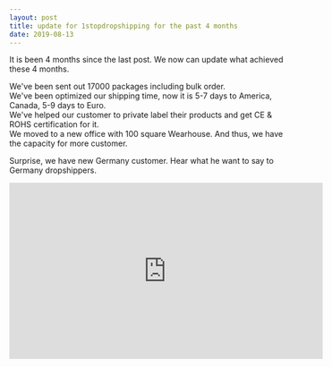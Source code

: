 ```yaml
---
layout: post
title: update for 1stopdropshipping for the past 4 months
date: 2019-08-13
---
```


It is been 4 months since the last post.  We now can update what achieved these 4 months.  
  
We've been sent out 17000 packages including bulk order.  
We've been optimized our shipping time, now it is 5-7 days to America, Canada, 5-9 days to Euro.  
We've helped our customer to private label their products and get CE & ROHS certification for it.  
We moved to a new office with 100 square Wearhouse.  And thus, we have the capacity for more customer. 

Surprise, we have new Germany customer. Hear what he want to say to Germany dropshippers.  

<iframe width="560" height="315" src="https://www.youtube.com/embed/kItGpJwcHxk" frameborder="0" allow="accelerometer; autoplay; encrypted-media; gyroscope; picture-in-picture" allowfullscreen></iframe>  